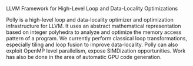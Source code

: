 LLVM Framework for High-Level Loop and Data-Locality Optimizations

Polly is a high-level loop and data-locality optimizer and optimization infrastructure for LLVM. It uses an abstract mathematical representation based on integer polyhedra to analyze and optimize the memory access pattern of a program. We currently perform classical loop transformations, especially tiling and loop fusion to improve data-locality. Polly can also exploit OpenMP level parallelism, expose SIMDization opportunities. Work has also be done in the area of automatic GPU code generation.


